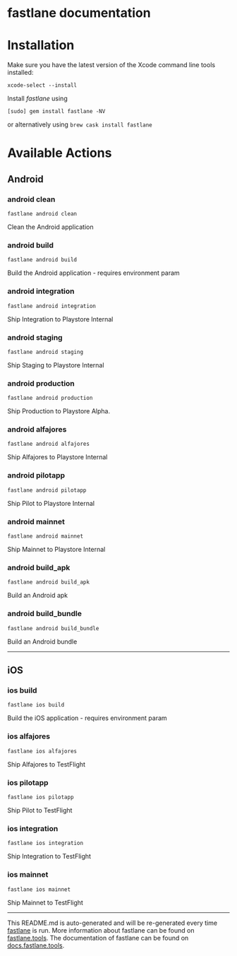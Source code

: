fastlane documentation
================
# Installation

Make sure you have the latest version of the Xcode command line tools installed:

```
xcode-select --install
```

Install _fastlane_ using
```
[sudo] gem install fastlane -NV
```
or alternatively using `brew cask install fastlane`

# Available Actions
## Android
### android clean
```
fastlane android clean
```
Clean the Android application
### android build
```
fastlane android build
```
Build the Android application - requires environment param
### android integration
```
fastlane android integration
```
Ship Integration to Playstore Internal
### android staging
```
fastlane android staging
```
Ship Staging to Playstore Internal
### android production
```
fastlane android production
```
Ship Production to Playstore Alpha.
### android alfajores
```
fastlane android alfajores
```
Ship Alfajores to Playstore Internal
### android pilotapp
```
fastlane android pilotapp
```
Ship Pilot to Playstore Internal
### android mainnet
```
fastlane android mainnet
```
Ship Mainnet to Playstore Internal
### android build_apk
```
fastlane android build_apk
```
Build an Android apk
### android build_bundle
```
fastlane android build_bundle
```
Build an Android bundle

----

## iOS
### ios build
```
fastlane ios build
```
Build the iOS application - requires environment param
### ios alfajores
```
fastlane ios alfajores
```
Ship Alfajores to TestFlight
### ios pilotapp
```
fastlane ios pilotapp
```
Ship Pilot to TestFlight
### ios integration
```
fastlane ios integration
```
Ship Integration to TestFlight
### ios mainnet
```
fastlane ios mainnet
```
Ship Mainnet to TestFlight

----

This README.md is auto-generated and will be re-generated every time [fastlane](https://fastlane.tools) is run.
More information about fastlane can be found on [fastlane.tools](https://fastlane.tools).
The documentation of fastlane can be found on [docs.fastlane.tools](https://docs.fastlane.tools).
